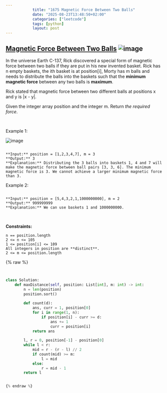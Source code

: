 ```yaml
---
            title: "1675 Magnetic Force Between Two Balls"
            date: "2025-08-23T13:48:50+02:00"
            categories: ["leetcode"]
            tags: [python]
            layout: post
---
```

            
## [Magnetic Force Between Two Balls](https://leetcode.com/problems/magnetic-force-between-two-balls) ![image](https://img.shields.io/badge/Difficulty-Medium-orange)

In the universe Earth C-137, Rick discovered a special form of magnetic force between two balls if they are put in his new invented basket. Rick has n empty baskets, the ith basket is at position[i], Morty has m balls and needs to distribute the balls into the baskets such that the **minimum magnetic force** between any two balls is **maximum**.

Rick stated that magnetic force between two different balls at positions x and y is |x - y|.

Given the integer array position and the integer m. Return *the required force*.

 

Example 1:

![image](https://assets.leetcode.com/uploads/2020/08/11/q3v1.jpg)
```

**Input:** position = [1,2,3,4,7], m = 3
**Output:** 3
**Explanation:** Distributing the 3 balls into baskets 1, 4 and 7 will make the magnetic force between ball pairs [3, 3, 6]. The minimum magnetic force is 3. We cannot achieve a larger minimum magnetic force than 3.

```

Example 2:

```

**Input:** position = [5,4,3,2,1,1000000000], m = 2
**Output:** 999999999
**Explanation:** We can use baskets 1 and 1000000000.

```

 

**Constraints:**

	n == position.length
	2 <= n <= 105
	1 <= position[i] <= 109
	All integers in position are **distinct**.
	2 <= m <= position.length

{% raw %}


```python


class Solution:
    def maxDistance(self, position: List[int], m: int) -> int:
        n = len(position)
        position.sort()
        
        def count(d):
            ans, curr = 1, position[0]
            for i in range(1, n):
                if position[i] - curr >= d:
                    ans += 1
                    curr = position[i]
            return ans
        
        l, r = 0, position[-1] - position[0]
        while l < r:
            mid = r - (r - l) // 2
            if count(mid) >= m:
                l = mid
            else:
                r = mid - 1
        return l


{% endraw %}
```
